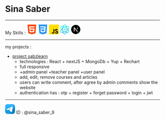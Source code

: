 # Sina Saber

___

My Skills :
![HTML](./html-5.png)
![CSS](./css-3.png)
![HTML](./js.png)
![HTML](./physics.png)
![HTML](./next.png)

___

my projects : 
- [project sabzlearn](https://sabzlearn-test.liara.run/)
  - technologies : React + nextJS + MongoDb + Yup + Rechart  
  - full responsive
  - +admin panel +teacher panel +user panel
  - add, edit, remove courses and articles
  - users can write comment, after agree by admin comments show the website
  - authentication has : otp + register + forget password + login + jwt

___
![Telegram](./telegram.png) ID : @sina_saber_9